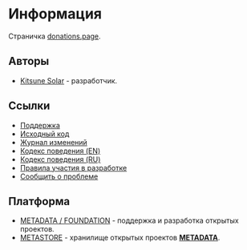# Информация

Страничка [donations.page](https://donations.page/).

## Авторы

- [Kitsune Solar](https://kitsune.solar/) - разработчик.

## Ссылки

- [Поддержка](https://webmasters.community/)
- [Исходный код](https://github.com/factory-09/page-donations)
- [Журнал изменений](CHANGELOG.md)
- [Кодекс поведения (EN)](CODE_OF_CONDUCT.en.md)
- [Кодекс поведения (RU)](CODE_OF_CONDUCT.ru.md)
- [Правила участия в разработке](CONTRIBUTING.md)
- [Сообщить о проблеме](https://github.com/factory-09/page-donations/issues)

## Платформа

- [METADATA / FOUNDATION](https://metadata.foundation/) - поддержка и разработка открытых проектов.
- [METASTORE](https://metastore.pro/) - хранилище открытых проектов [**METADATA**](https://metadata.foundation/).
